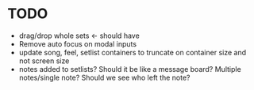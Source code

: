 # TODO

- drag/drop whole sets <- should have
- Remove auto focus on modal inputs
- update song, feel, setlist containers to truncate on container size and not screen size
- notes added to setlists?
  Should it be like a message board? Multiple notes/single note? Should we see who left the note?
